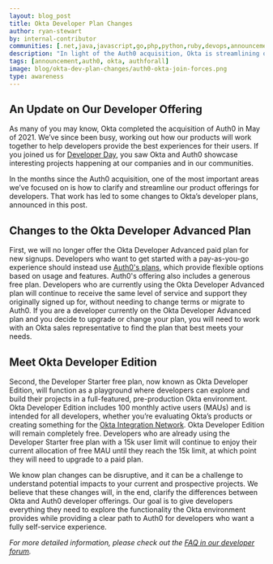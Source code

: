 ```yaml
---
layout: blog_post
title: Okta Developer Plan Changes
author: ryan-stewart 
by: internal-contributor
communities: [.net,java,javascript,go,php,python,ruby,devops,announcement]
description: "In light of the Auth0 acquisition, Okta is streamlining our developer product offering by retiring Okta's Developer Advanced plan, and providing Auth0 plans for developers seeking a fully self-service experience."
tags: [announcement,auth0, okta, authforall]
image: blog/okta-dev-plan-changes/auth0-okta-join-forces.png
type: awareness
---
```


## An Update on Our Developer Offering

As many of you may know, Okta completed the acquisition of Auth0 in May of 2021. We’ve since been busy, working out how our products will work together to help developers provide the best experiences for their users. If you joined us for [Developer Day](https://www.youtube.com/playlist?list=PLshTZo9V1-aHrVURzggebSWeltPQ4KCex), you saw Okta and Auth0 showcase interesting projects happening at our companies and in our communities. 

In the months since the Auth0 acquisition, one of the most important areas we’ve focused on is how to clarify and streamline our product offerings for developers. That work has led to some changes to Okta’s developer plans, announced in this post. 

## Changes to the Okta Developer Advanced Plan

First, we will no longer offer the Okta Developer Advanced paid plan for new signups.  Developers who want to get started with a pay-as-you-go experience should instead use [Auth0's plans](https://auth0.com/pricing), which provide flexible options based on usage and features. Auth0's offering also includes a generous free plan. Developers who are currently using the Okta Developer Advanced plan will continue to receive the same level of service and support they originally signed up for, without needing to change terms or migrate to Auth0. If you are a developer currently on the Okta Developer Advanced plan and you decide to upgrade or change your plan, you will need to work with an Okta sales representative to find the plan that best meets your needs.

## Meet Okta Developer Edition 

Second, the Developer Starter free plan, now known as Okta Developer Edition, will function as a playground where developers can explore and build their projects in a full-featured, pre-production Okta environment. Okta Developer Edition includes 100 monthly active users (MAUs) and is intended for all developers, whether you’re evaluating Okta’s products or creating something for the [Okta Integration Network](https://www.okta.com/okta-integration-network/). Okta Developer Edition will remain completely free. Developers who are already using the Developer Starter free plan with a 15k user limit will continue to enjoy their current allocation of free MAU until they reach the 15k limit, at which point they will need to upgrade to a paid plan.  

We know plan changes can be disruptive, and it can be a challenge to understand potential impacts to your current and prospective projects. We believe that these changes will, in the end, clarify the differences between Okta and Auth0 developer offerings. Our goal is to give developers everything they need to explore the functionality the Okta environment provides while providing a clear path to Auth0 for developers who want a fully self-service experience.

*For more detailed information, please check out the [FAQ in our developer forum](https://devforum.okta.com/t/developer-plan-changes-faq/16469).*


